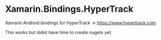 # Xamarin.Bindings.HyperTrack
Xamarin Android bindings for HyperTrack -> https://www.hypertrack.com

This works but didnt have time to create nugets yet.
